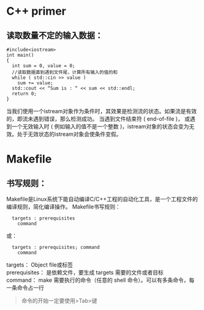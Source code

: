 # C++ primer
## 读取数量不定的输入数据：

```
#include<iostream>
int main()
{
  int sum = 0, value = 0;
  //读取数据直到遇到文件尾，计算所有输入的值的和
  while ( std::cin >> value )
    sum += value;
  std::cout << “Sum is : “ << sum << std::endl;
  return 0;
}
```

当我们使用一个istream对象作为条件时，其效果是检测流的状态。如果流是有效的，即流未遇到错误，那么检测成功。
当遇到文件结束符 ( end-of-file )， 或遇到一个无效输入时 ( 例如输入的值不是一个整数 )，istream对象的状态会变为无效。处于无效状态的istream对象会使条件变假。

# Makefile
## 书写规则：
Makefile是Linux系统下能自动编译C/C++工程的自动化工具，是一个工程文件的编译规则，简化编译操作。
Makefile书写规则：
```
  targets : prerequisites
    command
```
或：
```
  targets : prerequisites; command
    command
```
targets： Object file或标签  
prerequisites： 是依赖文件，要生成 targets 需要的文件或者目标  
command： make 需要执行的命令（任意的 shell 命令）。可以有多条命令，每一条命令占一行  
>命令的开始一定要使用>Tab>键


